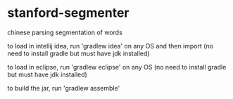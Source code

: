 stanford-segmenter
==================

chinese parsing segmentation of words

to load in intellij idea, run 'gradlew idea' on any OS and then import (no need to install gradle but must have jdk installed)

to load in eclipse, run 'gradlew eclipse' on any OS (no need to install gradle but must have jdk installed)

to build the jar, run 'gradlew assemble'


